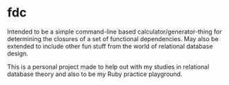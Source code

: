 # fdc
Intended to be a simple command-line based calculator/generator-thing for determining the closures of a set of functional dependencies. May also be extended to include other fun stuff from the world of relational database design.

This is a personal project made to help out with my studies in relational database theory and also to be my Ruby practice playground.

